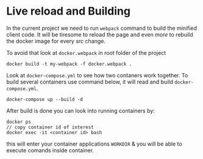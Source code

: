 # Live reload and Building

In the current project we need to run `webpack` command to build the minified client code. It will be tiresome to reload the page and even *more* to rebuild the docker image for every *src* change.

To avoid that look at `docker.webpack` in root folder of the project

```
docker build -t my-webpack -f docker.webpack .
```

Look at `docker-compose.yml` to see how two contaners work together. To build several containers use command below, it will read and build `docker-compose.yml`.
```
docker-compose up --build -d
```

After build is done you can look into running containers by:

```
docker ps
// copy container id of interest
docker exec -it <container id> bash
```
this will enter your container applications `WORKDIR` & you will be able to execute comands inside container.
